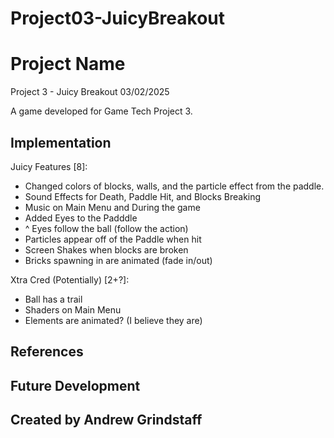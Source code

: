 # Project03-JuicyBreakout

# Project Name
Project 3 - Juicy Breakout
03/02/2025

A game developed for Game Tech Project 3.

## Implementation
Juicy Features [8]:
- Changed colors of blocks, walls, and the particle effect from the paddle.
- Sound Effects for Death, Paddle Hit, and Blocks Breaking
- Music on Main Menu and During the game
- Added Eyes to the Padddle
- ^ Eyes follow the ball (follow the action)
- Particles appear off of the Paddle when hit
- Screen Shakes when blocks are broken
- Bricks spawning in are animated (fade in/out)

Xtra Cred (Potentially) [2+?]:
- Ball has a trail
- Shaders on Main Menu
- Elements are animated? (I believe they are)

## References

## Future Development

## Created by Andrew Grindstaff
